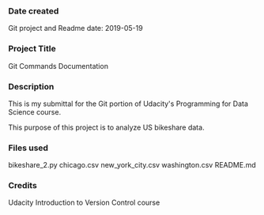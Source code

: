 ### Date created
Git project and Readme date: 2019-05-19

### Project Title
Git Commands Documentation

### Description
This is my submittal for the Git portion of Udacity's Programming for Data Science course.

This purpose of this project is to analyze US bikeshare data.

### Files used
bikeshare_2.py
chicago.csv
new_york_city.csv
washington.csv
README.md

### Credits
Udacity Introduction to Version Control course
